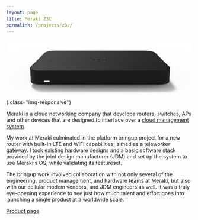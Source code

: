 ```yaml
---
layout: page
title: Meraki Z3C
permalink: /projects/z3c/
---
```


![Meraki Z3C Router](/assets/images/z3c-mantle.png){:class="img-responsive"}

Meraki is a cloud networking company that develops routers, switches, APs and other devices that are designed to interface over a [cloud management system](https://meraki.cisco.com/form/demo).

My work at Meraki culminated in the platform bringup project for a new router with built-in LTE and WiFi capabilities, aimed as a teleworker gateway. I took existing hardware designs and a basic software stack provided by the joint design manufacturer (JDM) and set up the system to use Meraki's OS, while validating its featureset.

The bringup work involved collaboration with not only several of the engineering, product management, and hardware teams at Meraki, but also with our cellular modem vendors, and JDM engineers as well. It was a truly eye-opening experience to see just how much talent and effort goes into launching a single product at a worldwide scale.

[Product page](https://meraki.cisco.com/products/appliances/z3c)
